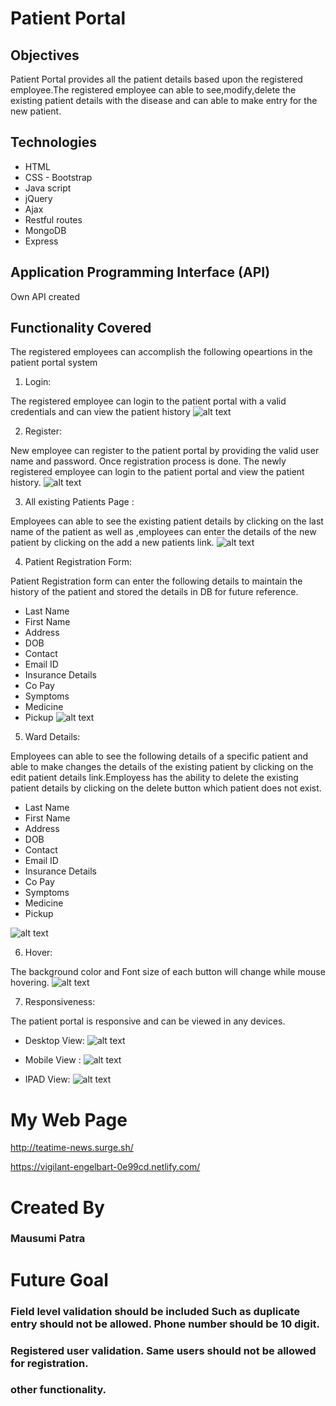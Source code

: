 # Patient Portal

## Objectives

Patient Portal provides all the patient details based upon the registered employee.The registered employee can able to see,modify,delete the existing patient details with the disease and can able to make entry for the new patient.

## Technologies

- HTML
- CSS - Bootstrap
- Java script
- jQuery
- Ajax
- Restful routes
- MongoDB
- Express

## Application Programming Interface (API)

Own API created

## Functionality Covered

The registered employees can accomplish the following opeartions in the patient portal system

1. Login:

The registered employee can login to the patient portal with a valid credentials and can view the patient history
![alt text](images/search.png "Search")

2. Register:

New employee can register to the patient portal by providing the valid user name and password. Once registration process is done. The newly registered employee can login to the patient portal and view the patient history.
![alt text](images/optionbutton.png "Optionbutton")

3. All existing Patients Page :

Employees can able to see the existing patient details by clicking on the last name of the patient as well as ,employees can enter the details of the new patient by clicking on the add a new patients link.
![alt text](images/carousel.png "Carousel")

4. Patient Registration Form:

Patient Registration form can enter the following details to maintain the history of the patient and stored the details in DB for future reference.

- Last Name
- First Name
- Address
- DOB
- Contact
- Email ID
- Insurance Details
- Co Pay
- Symptoms
- Medicine
- Pickup
  ![alt text](images/readmore.png "Readmore")

5. Ward Details:

Employees can able to see the following details of a specific patient and able to make changes the details of the existing patient by clicking on the edit patient details link.Employess has the ability to delete the existing patient details by clicking on the delete button which patient does not exist.

- Last Name
- First Name
- Address
- DOB
- Contact
- Email ID
- Insurance Details
- Co Pay
- Symptoms
- Medicine
- Pickup

![alt text](images/audio.png "Audio")

6. Hover:

The background color and Font size of each button will change while mouse hovering.
![alt text](images/hover.png "Hover")

7. Responsiveness:

The patient portal is responsive and can be viewed in any devices.

- Desktop View:
  ![alt text](images/desktop.png "Desktop")

- Mobile View :
  ![alt text](images/phone.png "Phone")

- IPAD View:
  ![alt text](images/ipad.png "Ipad")

# My Web Page

http://teatime-news.surge.sh/

https://vigilant-engelbart-0e99cd.netlify.com/

# Created By

### Mausumi Patra

# Future Goal

### Field level validation should be included Such as duplicate entry should not be allowed. Phone number should be 10 digit.

### Registered user validation. Same users should not be allowed for registration.

### other functionality.
